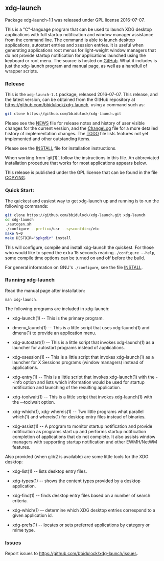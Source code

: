 
## xdg-launch

Package xdg-launch-1.1 was released under GPL license 2016-07-07.

This is a "C"-language program that can be used to launch XDG desktop
applications with full startup notification and window manager
assistance from the command line.  The command is able to launch
desktop applications, autostart entries and xsession entries.  It is
useful when generating applications root menus for light-weight window
managers that do not provide startup notification for applications
launched using the keyboard or root menu.  The source is hosted on
[GitHub](https://github.com/bbidulock/xdg-launch).  What it includes is
just the xdg-launch program and manual page, as well as a handfull of
wrapper scripts.


### Release

This is the `xdg-launch-1.1` package, released 2016-07-07.  This release,
and the latest version, can be obtained from the GitHub repository at
https://github.com/bbidulock/xdg-launch, using a command such as:

```bash
git clone https://github.com/bbidulock/xdg-launch.git
```

Please see the [NEWS](NEWS) file for release notes and history of user visible
changes for the current version, and the [ChangeLog](ChangeLog) file for a more
detailed history of implementation changes.  The [TODO](TODO) file lists
features not yet implemented and other outstanding items.

Please see the [INSTALL](INSTALL) file for installation instructions.

When working from `git(1)', follow the instructions in this file.  An
abbreviated installation procedure that works for most applications
appears below.

This release is published under the GPL license that can be found in
the file [COPYING](COPYING).

### Quick Start:

The quickest and easiest way to get xdg-launch up and running is to run
the following commands:

```bash
git clone https://github.com/bbidulock/xdg-launch.git xdg-launch
cd xdg-launch
./autogen.sh
./configure --prefix=/usr --sysconfdir=/etc
make V=0
make DESTDIR="$pkgdir" install
```

This will configure, compile and install xdg-launch the quickest.  For
those who would like to spend the extra 15 seconds reading `./configure
--help`, some compile time options can be turned on and off before the
build.

For general information on GNU's `./configure`, see the file [INSTALL](INSTALL).

### Running xdg-launch

Read the manual page after installation:

    man xdg-launch.

The following programs are included in xdg-launch:

- xdg-launch(1) -- This is the primary program.

- dmenu_launch(1) -- This is a little script that uses xdg-launch(1) and
  dmenu(1) to provide an application menu.

- xdg-autostart(1) -- This is a little script that invokes xdg-launch(1)
  as a launcher for autostart programs instead of applications.

- xdg-xsession(1) -- This is a little script that invokes xdg-launch(1)
  as a launcher for X Sessions programs (window managers) instead of
  applications.

- xdg-entry(1) -- This is a little script that invokes xdg-launch(1)
  with the --info option and lists which information would be used for
  startup notification and launching of the resulting application.

- xdg-toolwait(1) -- This is a little script that invokes xdg-launch(1)
  with the --toolwait option.

- xdg-which(1), xdg-whereis(1) -- Two little programs what parallel
  which(1) and whereis(1) for desktop entry files instead of binaries.

- xdg-assist(1) -- A program to monitor startup notification and
  provide notification as programs start up and performs startup
  notification completion of applications that do not complete.
  It also assists window managers with supporting startup notification
  and other EWMH/NetWM features.

Also provided (when glib2 is available) are some little tools for
the XDG desktop:

- xdg-list(1) -- lists desktop entry files.

- xdg-types(1) -- shows the content types provided by a desktop
  application.

- xdg-find(1) -- finds desktop entry files based on a number of
  search criteria.

- xdg-which(1) -- determine which XDG desktop entries correspond to
  a given application id.

- xdg-prefs(1) -- locates or sets preferred applications by category
  or mime type.


### Issues

Report issues to https://github.com/bbidulock/xdg-launch/issues.


